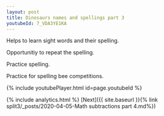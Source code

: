 ```yaml
---
layout: post
title: Dinosaurs names and spellings part 3
youtubeId: 7_VDA3YE1KA
---
```

 
 
Helps to learn sight words and their spelling.

Opportunitiy to repeat the spelling. 

Practice spelling. 
 
Practice for spelling bee competitions. 
 
{% include youtubePlayer.html id=page.youtubeId %}
 
 
{% include analytics.html %} 
[Next]({{ site.baseurl }}{% link  split3/_posts/2020-04-05-Math subtractions part 4.md%})
 
